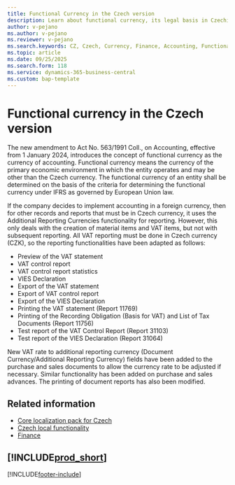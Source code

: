 ```yaml
---
title: Functional Currency in the Czech version
description: Learn about functional currency, its legal basis in Czechia, and how it's supported in Business Central for accounting and VAT reporting.
author: v-pejano
ms.author: v-pejano
ms.reviewer: v-pejano
ms.search.keywords: CZ, Czech, Currency, Finance, Accounting, Functional Currency, Exchange Rates
ms.topic: article
ms.date: 09/25/2025
ms.search.form: 118
ms.service: dynamics-365-business-central
ms.custom: bap-template
---
```


# Functional currency in the Czech version

The new amendment to Act No. 563/1991 Coll., on Accounting, effective from 1 January 2024, introduces the concept of functional currency as the currency of accounting. Functional currency means the currency of the primary economic environment in which the entity operates and may be other than the Czech currency. The functional currency of an entity shall be determined on the basis of the criteria for determining the functional currency under IFRS as governed by European Union law.  

If the company decides to implement accounting in a foreign currency, then for other records and reports that must be in Czech currency, it uses the Additional Reporting Currencies functionality for reporting. However, this only deals with the creation of material items and VAT items, but not with subsequent reporting. All VAT reporting must be done in Czech currency (CZK), so the reporting functionalities have been adapted as follows:

- Preview of the VAT statement
- VAT control report
- VAT control report statistics
- VIES Declaration
- Export of the VAT statement
- Export of VAT control report
- Export of the VIES Declaration
- Printing the VAT statement (Report 11769)
- Printing of the Recording Obligation (Basis for VAT) and List of Tax Documents (Report 11756)
- Test report of the VAT Control Report (Report 31103)
- Test report of the VIES Declaration (Report 31064)

New VAT rate to additional reporting currency (Document Currency/Additional Reporting Currency) fields have been added to the purchase and sales documents to allow the currency rate to be adjusted if necessary. Similar functionality has been added on purchase and sales advances. The printing of document reports has also been modified.

## Related information

- [Core localization pack for Czech](ui-extensions-core-localization-pack-cz.md)  
- [Czech local functionality](czech-local-functionality.md)  
- [Finance](../../finance.md)  

## [!INCLUDE[prod_short](../../includes/free_trial_md.md)]  

[!INCLUDE[footer-include](../../includes/footer-banner.md)]
